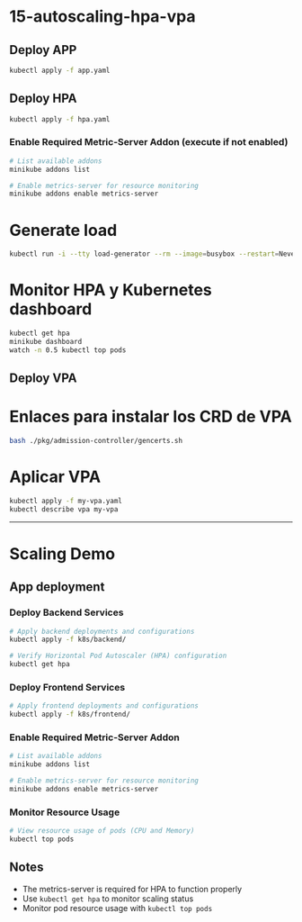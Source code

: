# 15-autoscaling-hpa-vpa

## Deploy APP

```bash
kubectl apply -f app.yaml
```

## Deploy HPA

```bash
kubectl apply -f hpa.yaml
```

### Enable Required Metric-Server Addon (execute if not enabled)
```bash
# List available addons
minikube addons list

# Enable metrics-server for resource monitoring
minikube addons enable metrics-server
```

# Generate load

```bash
kubectl run -i --tty load-generator --rm --image=busybox --restart=Never -- /bin/sh -c "while sleep 0.001; do wget -q -O- http://my-app-service; done"
```

# Monitor HPA y Kubernetes dashboard

```bash
kubectl get hpa
minikube dashboard
watch -n 0.5 kubectl top pods
```

## Deploy VPA

# Enlaces para instalar los CRD de VPA

<!-- https://github.com/kubernetes/autoscaler/blob/master/vertical-pod-autoscaler/docs/installation.md -->

```bash (Optional: In case the secrets gets not properly created)
bash ./pkg/admission-controller/gencerts.sh
```

# Aplicar VPA

```bash
kubectl apply -f my-vpa.yaml
kubectl describe vpa my-vpa
```

--------------------------------------------------------------------------------------------------

# Scaling Demo

## App deployment

### Deploy Backend Services
```bash
# Apply backend deployments and configurations
kubectl apply -f k8s/backend/

# Verify Horizontal Pod Autoscaler (HPA) configuration
kubectl get hpa
```

### Deploy Frontend Services
```bash
# Apply frontend deployments and configurations
kubectl apply -f k8s/frontend/
```

### Enable Required Metric-Server Addon
```bash
# List available addons
minikube addons list

# Enable metrics-server for resource monitoring
minikube addons enable metrics-server
```

### Monitor Resource Usage
```bash
# View resource usage of pods (CPU and Memory)
kubectl top pods
```

## Notes
- The metrics-server is required for HPA to function properly
- Use `kubectl get hpa` to monitor scaling status
- Monitor pod resource usage with `kubectl top pods`
